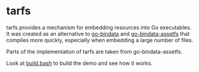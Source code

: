 tarfs
=====

tarfs provides a mechanism for embedding resources into Go executables. It was
created as an alternative to [go-bindata](https://github.com/jteeuwen/go-bindata)
and [go-bindata-assetfs](https://github.com/elazarl/go-bindata-assetfs) that
compiles more quickly, especially when embedding a large number of files.

Parts of the implementation of tarfs are taken from go-bindata-assetfs.

Look at [build.bash](demo/build.bash) to build the demo and see how it works.